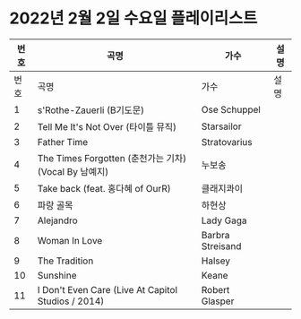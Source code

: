 # 2022년 2월 2일 수요일 플레이리스트

| 번호 | 곡명 | 가수 | 설명 |
|------|------|------|------|
| 번호 | 곡명 | 가수 | 설명 |
| 1 | s'Rothe-Zauerli (B기도문) | Ose Schuppel |  |
| 2 | Tell Me It's Not Over (타이틀 뮤직) | Starsailor |  |
| 3 | Father Time | Stratovarius |  |
| 4 | The Times Forgotten (춘천가는 기차) (Vocal By 남예지) | 누보송 |  |
| 5 | Take back (feat. 홍다혜 of OurR) | 클래지콰이 |  |
| 6 | 파랑 골목 | 하현상 |  |
| 7 | Alejandro | Lady Gaga |  |
| 8 | Woman In Love | Barbra Streisand |  |
| 9 | The Tradition | Halsey |  |
| 10 | Sunshine | Keane |  |
| 11 | I Don't Even Care (Live At Capitol Studios / 2014) | Robert Glasper |  |
